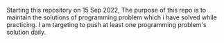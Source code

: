 Starting this repository on 15 Sep 2022, 
The purpose of this repo is to maintain the solutions of programming problem which i have solved while practicing.
I am targeting to push at least one programming problem's solution daily.
